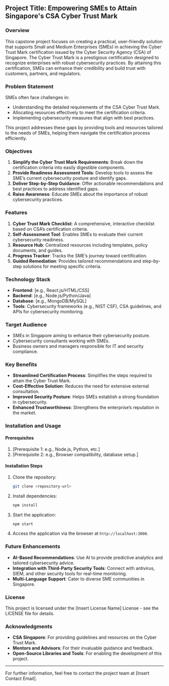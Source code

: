 ## Project Title: Empowering SMEs to Attain Singapore's CSA Cyber Trust Mark

### Overview
This capstone project focuses on creating a practical, user-friendly solution that supports Small and Medium Enterprises (SMEs) in achieving the Cyber Trust Mark certification issued by the Cyber Security Agency (CSA) of Singapore. The Cyber Trust Mark is a prestigious certification designed to recognize enterprises with robust cybersecurity practices. By attaining this certification, SMEs can enhance their credibility and build trust with customers, partners, and regulators.

### Problem Statement
SMEs often face challenges in:
- Understanding the detailed requirements of the CSA Cyber Trust Mark.
- Allocating resources effectively to meet the certification criteria.
- Implementing cybersecurity measures that align with best practices.

This project addresses these gaps by providing tools and resources tailored to the needs of SMEs, helping them navigate the certification process efficiently.

### Objectives
1. **Simplify the Cyber Trust Mark Requirements**: Break down the certification criteria into easily digestible components.
2. **Provide Readiness Assessment Tools**: Develop tools to assess the SME’s current cybersecurity posture and identify gaps.
3. **Deliver Step-by-Step Guidance**: Offer actionable recommendations and best practices to address identified gaps.
4. **Raise Awareness**: Educate SMEs about the importance of robust cybersecurity practices.

### Features
1. **Cyber Trust Mark Checklist**: A comprehensive, interactive checklist based on CSA’s certification criteria.
2. **Self-Assessment Tool**: Enables SMEs to evaluate their current cybersecurity readiness.
3. **Resource Hub**: Centralized resources including templates, policy documents, and guides.
4. **Progress Tracker**: Tracks the SME’s journey toward certification.
5. **Guided Remediation**: Provides tailored recommendations and step-by-step solutions for meeting specific criteria.

### Technology Stack
- **Frontend**: [e.g., React.js/HTML/CSS]
- **Backend**: [e.g., Node.js/Python/Java]
- **Database**: [e.g., MongoDB/MySQL]
- **Tools**: Cybersecurity frameworks (e.g., NIST CSF), CSA guidelines, and APIs for cybersecurity monitoring.

### Target Audience
- SMEs in Singapore aiming to enhance their cybersecurity posture.
- Cybersecurity consultants working with SMEs.
- Business owners and managers responsible for IT and security compliance.

### Key Benefits
- **Streamlined Certification Process**: Simplifies the steps required to attain the Cyber Trust Mark.
- **Cost-Effective Solution**: Reduces the need for extensive external consultation.
- **Improved Security Posture**: Helps SMEs establish a strong foundation in cybersecurity.
- **Enhanced Trustworthiness**: Strengthens the enterprise’s reputation in the market.

### Installation and Usage
#### Prerequisites
1. [Prerequisite 1: e.g., Node.js, Python, etc.]
2. [Prerequisite 2: e.g., Browser compatibility, database setup.]

#### Installation Steps
1. Clone the repository:
   ```bash
   git clone <repository-url>
   ```
2. Install dependencies:
   ```bash
   npm install
   ```
3. Start the application:
   ```bash
   npm start
   ```
4. Access the application via the browser at `http://localhost:3000`.

### Future Enhancements
- **AI-Based Recommendations**: Use AI to provide predictive analytics and tailored cybersecurity advice.
- **Integration with Third-Party Security Tools**: Connect with antivirus, SIEM, and other security tools for real-time monitoring.
- **Multi-Language Support**: Cater to diverse SME communities in Singapore.

### License
This project is licensed under the [Insert License Name] License - see the LICENSE file for details.

### Acknowledgments
- **CSA Singapore**: For providing guidelines and resources on the Cyber Trust Mark.
- **Mentors and Advisors**: For their invaluable guidance and feedback.
- **Open-Source Libraries and Tools**: For enabling the development of this project.

---
For further information, feel free to contact the project team at [Insert Contact Email].

